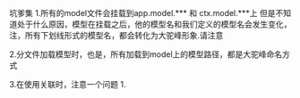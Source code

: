 坑爹集
1.所有的model文件会挂载到app.model.*** 和 ctx.model.***上 但是不知道处于什么原因，模型在挂载之后，他的模型名和我们定义的模型名会发生变化，
注，所有下划线形式的模型名，都会转化为大驼峰形象.请注意

2.分文件加载模型时，也是，所有加载到model上的模型路径，都是大驼峰命名方式

3.在使用关联时，注意一个问题
1.
